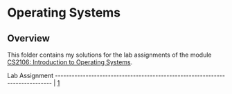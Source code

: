 # Operating Systems

## Overview
This folder contains my solutions for the lab assignments of the module [CS2106: Introduction to Operating Systems](https://nusmods.com/courses/CS2106/introduction-to-operating-systems).

Lab Assignment
----------------------------------------------------------------------------- |
[1](https://github.com/shumarb/coursework/tree/master/operating-systems/lab-1)
